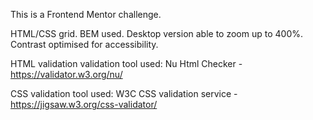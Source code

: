 This is a Frontend Mentor challenge.

HTML/CSS grid. BEM used. Desktop version able to zoom up to 400%. Contrast optimised for accessibility. 

HTML validation validation tool used: Nu Html Checker - https://validator.w3.org/nu/

CSS validation tool used: W3C CSS validation service - https://jigsaw.w3.org/css-validator/
